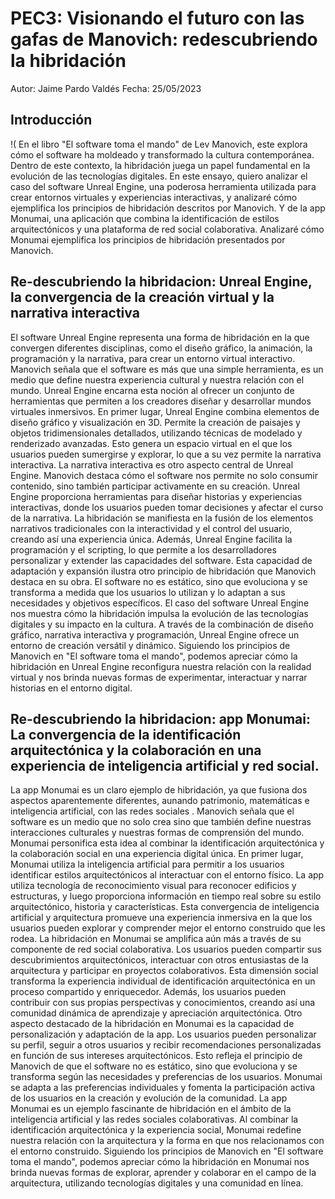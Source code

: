 # PEC3: Visionando el futuro con las gafas de Manovich: redescubriendo la hibridación

Autor: Jaime Pardo Valdés
Fecha: 25/05/2023

<h2><b>Introducción</b></h2>
!(
En el libro "El software toma el mando" de Lev Manovich, este explora cómo el software ha moldeado y transformado la cultura contemporánea. Dentro de este contexto, la hibridación juega un papel fundamental en la evolución de las tecnologías digitales. En este ensayo, quiero analizar el caso del software Unreal Engine, una poderosa herramienta utilizada para crear entornos virtuales y experiencias interactivas, y analizaré cómo ejemplifica los principios de hibridación descritos por Manovich. Y de la app Monumai, una aplicación que combina la identificación de estilos arquitectónicos y una plataforma de red social colaborativa. Analizaré cómo Monumai ejemplifica los principios de hibridación presentados por Manovich.

<h2><b>Re-descubriendo la hibridacion:  Unreal Engine, la convergencia de la creación virtual y la narrativa interactiva</b></h2>

El software Unreal Engine representa una forma de hibridación en la que convergen diferentes disciplinas, como el diseño gráfico, la animación, la programación y la narrativa, para crear un entorno virtual interactivo. Manovich señala que el software es más que una simple herramienta, es un medio que define nuestra experiencia cultural y nuestra relación con el mundo. Unreal Engine encarna esta noción al ofrecer un conjunto de herramientas que permiten a los creadores diseñar y desarrollar mundos virtuales inmersivos.
En primer lugar, Unreal Engine combina elementos de diseño gráfico y visualización en 3D. Permite la creación de paisajes y objetos tridimensionales detallados, utilizando técnicas de modelado y renderizado avanzadas. Esto genera un espacio virtual en el que los usuarios pueden sumergirse y explorar, lo que a su vez permite la narrativa interactiva.
La narrativa interactiva es otro aspecto central de Unreal Engine. Manovich destaca cómo el software nos permite no solo consumir contenido, sino también participar activamente en su creación. Unreal Engine proporciona herramientas para diseñar historias y experiencias interactivas, donde los usuarios pueden tomar decisiones y afectar el curso de la narrativa. La hibridación se manifiesta en la fusión de los elementos narrativos tradicionales con la interactividad y el control del usuario, creando así una experiencia única.
Además, Unreal Engine facilita la programación y el scripting, lo que permite a los desarrolladores personalizar y extender las capacidades del software. Esta capacidad de adaptación y expansión ilustra otro principio de hibridación que Manovich destaca en su obra. El software no es estático, sino que evoluciona y se transforma a medida que los usuarios lo utilizan y lo adaptan a sus necesidades y objetivos específicos.
El caso del software Unreal Engine nos muestra cómo la hibridación impulsa la evolución de las tecnologías digitales y su impacto en la cultura. A través de la combinación de diseño gráfico, narrativa interactiva y programación, Unreal Engine ofrece un entorno de creación versátil y dinámico. Siguiendo los principios de Manovich en "El software toma el mando", podemos apreciar cómo la hibridación en Unreal Engine reconfigura nuestra relación con la realidad virtual y nos brinda nuevas formas de experimentar, interactuar y narrar historias en el entorno digital.

<h2><b>Re-descubriendo la hibridacion:  app Monumai: La convergencia de la identificación arquitectónica y la colaboración en una experiencia de inteligencia artificial y red social.</b></h2>

La app Monumai es un claro ejemplo de hibridación, ya que fusiona dos aspectos aparentemente diferentes, aunando patrimonio, matemáticas e inteligencia artificial, con las redes sociales . Manovich señala que el software es un medio que no solo crea sino que también define nuestras interacciones culturales y nuestras formas de comprensión del mundo. Monumai personifica esta idea al combinar la identificación arquitectónica y la colaboración social en una experiencia digital única.
En primer lugar, Monumai utiliza la inteligencia artificial para permitir a los usuarios identificar estilos arquitectónicos al interactuar con el entorno físico. La app utiliza tecnología de reconocimiento visual para reconocer edificios y estructuras, y luego proporciona información en tiempo real sobre su estilo arquitectónico, historia y características. Esta convergencia de inteligencia artificial y arquitectura promueve una experiencia inmersiva en la que los usuarios pueden explorar y comprender mejor el entorno construido que les rodea.
La hibridación en Monumai se amplifica aún más a través de su componente de red social colaborativa. Los usuarios pueden compartir sus descubrimientos arquitectónicos, interactuar con otros entusiastas de la arquitectura y participar en proyectos colaborativos. Esta dimensión social transforma la experiencia individual de identificación arquitectónica en un proceso compartido y enriquecedor. Además, los usuarios pueden contribuir con sus propias perspectivas y conocimientos, creando así una comunidad dinámica de aprendizaje y apreciación arquitectónica.
Otro aspecto destacado de la hibridación en Monumai es la capacidad de personalización y adaptación de la app. Los usuarios pueden personalizar su perfil, seguir a otros usuarios y recibir recomendaciones personalizadas en función de sus intereses arquitectónicos. Esto refleja el principio de Manovich de que el software no es estático, sino que evoluciona y se transforma según las necesidades y preferencias de los usuarios. Monumai se adapta a las preferencias individuales y fomenta la participación activa de los usuarios en la creación y evolución de la comunidad.
La app Monumai es un ejemplo fascinante de hibridación en el ámbito de la inteligencia artificial y las redes sociales colaborativas. Al combinar la identificación arquitectónica y la experiencia social, Monumai redefine nuestra relación con la arquitectura y la forma en que nos relacionamos con el entorno construido. Siguiendo los principios de Manovich en "El software toma el mando", podemos apreciar cómo la hibridación en Monumai nos brinda nuevas formas de explorar, aprender y colaborar en el campo de la arquitectura, utilizando tecnologías digitales y una comunidad en línea.

